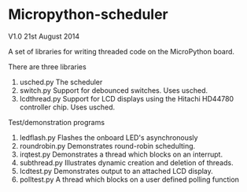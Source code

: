 Micropython-scheduler
=====================

V1.0 21st August 2014

A set of libraries for writing threaded code on the MicroPython board.

There are three libraries
 1. usched.py The scheduler
 2. switch.py Support for debounced switches. Uses usched.
 3. lcdthread.py Support for LCD displays using the Hitachi HD44780 controller chip. Uses usched.

Test/demonstration programs
 1. ledflash.py Flashes the onboard LED's asynchronously
 2. roundrobin.py Demonstrates round-robin schedulting.
 3. irqtest.py Demonstrates a thread which blocks on an interrupt.
 4. subthread.py Illustrates dynamic creation and deletion of threads.
 5. lcdtest.py Demonstrates output to an attached LCD display.
 6. polltest.py A thread which blocks on a user defined polling function

